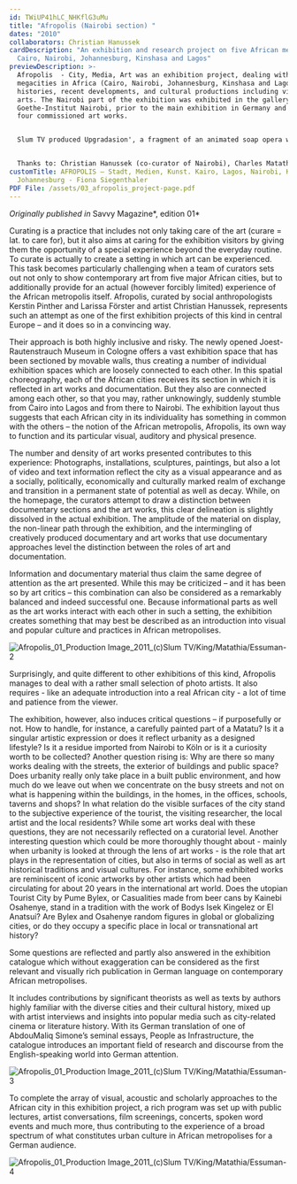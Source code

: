 ```yaml
---
id: TWiUP41hLC_NHKflG3uMu
title: "Afropolis (Nairobi section) "
dates: "2010"
collaborators: Christian Hanussek
cardDescription: "An exhibition and research project on five African megacities:
  Cairo, Nairobi, Johannesburg, Kinshasa and Lagos"
previewDescription: >-
  Afropolis  - City, Media, Art was an exhibition project, dealing with five
  megacities in Africa (Cairo, Nairobi, Johannesburg, Kinshasa and Lagos), their
  histories, recent developments, and cultural productions including visual
  arts. The Nairobi part of the exhibition was exhibited in the gallery of the
  Goethe-Institut Nairobi, prior to the main exhibition in Germany and showcased
  four commissioned art works. 


  Slum TV produced Upgradasion', a fragment of an animated soap opera which gives insights into a slum-development project and the complex economies of a slum. The artist collective Maasai Mbili, produced a series of sign paintings on vernacular names of places in Nairobi and their meanings. The Berlin-based artist Laura Horelli investigates how expats cope with the contradictions between their idealistic aims and their actual living and working realities. Sam Hopkins created an installation about matatus, inquiring into the legends that surround the entire matatu industry.


  Thanks to: Christian Hanussek (co-curator of Nairobi), Charles Matathia, Hawa Essuman and Chris King (writer, director and editor of Upgradasion), Maasai Mbili and Laura Horelli. Supported by: Rautenstrauch-Joest Museum, Kulturstiftung des Bundes, Iwalewahaus and GTZ
customTitle: AFROPOLIS – Stadt, Medien, Kunst. Kairo, Lagos, Nairobi, Kinshasa,
  Johannesburg - Fiona Siegenthaler
PDF File: /assets/03_afropolis_project-page.pdf
---
```

*Originally published in* Savvy Magazine*, edition 01*

Curating is a practice that includes not only taking care of the art (curare = lat. to care for), but it also aims at caring for the exhibition visitors by giving them the opportunity of a special experience beyond the everyday routine. To curate is actually to create a setting in which art can be experienced. This task becomes particularly challenging when a team of curators sets out not only to show contemporary art from five major African cities, but to additionally provide for an actual (however forcibly limited) experience of the African metropolis itself. Afropolis, curated by social anthropologists Kerstin Pinther and Larissa Förster and artist Christian Hanussek, represents such an attempt as one of the first exhibition projects of this kind in central Europe – and it does so in a convincing way.

Their approach is both highly inclusive and risky. The newly opened Joest-Rautenstrauch Museum in Cologne offers a vast exhibition space that has been sectioned by movable walls, thus creating a number of individual exhibition spaces which are loosely connected to each other. In this spatial choreography, each of the African cities receives its section in which it is reflected in art works and documentation. But they also are connected among each other, so that you may, rather unknowingly, suddenly stumble from Cairo into Lagos and from there to Nairobi. The exhibition layout thus suggests that each African city in its individuality has something in common with the others – the notion of the African metropolis, Afropolis, its own way to function and its particular visual, auditory and physical presence.

The number and density of art works presented contributes to this experience: Photographs, installations, sculptures, paintings, but also a lot of video and text information reflect the city as a visual appearance and as a socially, politically, economically and culturally marked realm of exchange and transition in a permanent state of potential as well as decay. While, on the homepage, the curators attempt to draw a distinction between documentary sections and the art works, this clear delineation is slightly dissolved in the actual exhibition. The amplitude of the material on display, the non-linear path through the exhibition, and the intermingling of creatively produced documentary and art works that use documentary approaches level the distinction between the roles of art and documentation.

Information and documentary material thus claim the same degree of attention as the art presented. While this may be criticized – and it has been so by art critics – this combination can also be considered as a remarkably balanced and indeed successful one. Because informational parts as well as the art works interact with each other in such a setting, the exhibition creates something that may best be described as an introduction into visual and popular culture and practices in African metropolises. 

![](/assets/afropolis_01_production-image_2011_-c-slum-tv-king-matathia-essuman-2.jpg "Afropolis_01_Production Image_2011_(c)Slum TV/King/Matathia/Essuman-2")

Surprisingly, and quite different to other exhibitions of this kind, Afropolis manages to deal with a rather small selection of photo artists. It also requires - like an adequate introduction into a real African city - a lot of time and patience from the viewer.

The exhibition, however, also induces critical questions – if purposefully or not. How to handle, for instance, a carefully painted part of a Matatu? Is it a singular artistic expression or does it reflect urbanity as a designed lifestyle? Is it a residue imported from Nairobi to Köln or is it a curiosity worth to be collected? Another question rising is: Why are there so many works dealing with the streets, the exterior of buildings and public space? Does urbanity really only take place in a built public environment, and how much do we leave out when we concentrate on the busy streets and not on what is happening within the buildings, in the homes, in the offices, schools, taverns and shops? In what relation do the visible surfaces of the city stand to the subjective experience of the tourist, the visiting researcher, the local artist and the local residents? While some art works deal with these questions, they are not necessarily reflected on a curatorial level. Another interesting question which could be more thoroughly thought about - mainly when urbanity is looked at through the lens of art works - is the role that art plays in the representation of cities, but also in terms of social as well as art historical traditions and visual cultures. For instance, some exhibited works are reminiscent of iconic artworks by other artists which had been circulating for about 20 years in the international art world. Does the utopian Tourist City by Pume Bylex, or Casualities made from beer cans by Kainebi Osahenye, stand in a tradition with the work of Bodys Isek Kingelez or El Anatsui? Are Bylex and Osahenye random figures in global or globalizing cities, or do they occupy a specific place in local or transnational art history?

Some questions are reflected and partly also answered in the exhibition catalogue which without exaggeration can be considered as the first relevant and visually rich publication in German language on contemporary African metropolises.

It includes contributions by significant theorists as well as texts by authors highly familiar with the diverse cities and their cultural history, mixed up with artist interviews and insights into popular media such as city-related cinema or literature history. With its German translation of one of AbdouMaliq Simone’s seminal essays, People as Infrastructure, the catalogue introduces an important field of research and discourse from the English-speaking world into German attention.

![](/assets/afropolis_01_production-image_2011_-c-slum-tv-king-matathia-essuman-3.jpg "Afropolis_01_Production Image_2011_(c)Slum TV/King/Matathia/Essuman-3")

To complete the array of visual, acoustic and scholarly approaches to the African city in this exhibition project, a rich program was set up with public lectures, artist conversations, film screenings, concerts, spoken word events and much more, thus contributing to the experience of a broad spectrum of what constitutes urban culture in African metropolises for a German audience.

![](/assets/afropolis_01_production-image_2011_-c-slum-tv-king-matathia-essuman-4.jpg "Afropolis_01_Production Image_2011_(c)Slum TV/King/Matathia/Essuman-4")
